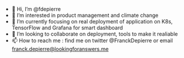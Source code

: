 - 👋 Hi, I’m @fdepierre
- 👀 I’m interested in product management and climate change
- 🌱 I’m currently focusing on real deployment of application on K8s, TensorFlow and Grafana for smart dashboard
- 💞️ I’m looking to collaborate on deployment, tools to make it realiable
- 📫 How to reach me : find me on twitter @FranckDepierre or email franck.depierre@lookingforanswers.me 

<!---
fdepierre/fdepierre is a ✨ special ✨ repository because its `README.md` (this file) appears on your GitHub profile.
You can click the Preview link to take a look at your changes.
--->
